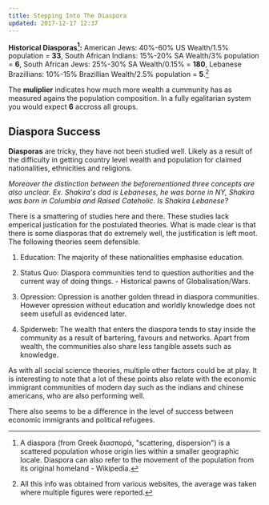 ```yaml
---
title: Stepping Into The Diaspora 
updated: 2017-12-17 12:37
---
```


**Historical Diasporas[^1]:** American Jews: 40%-60% US Wealth/1.5% population = **33**, South African Indians: 15%-20% SA Wealth/3% population = **6**, South African Jews: 25%-30% SA Wealth/0.15% = **180**, Lebanese Brazillians: 10%-15% Brazillian Wealth/2.5% population = **5**.[^2]

The **muliplier** indicates how much more wealth a cummunity has as measured agains the population composition. In a fully egalitarian system you would expect **6** accross all groups. 

## Diaspora Success   

**Diasporas** are tricky, they have not been studied well. Likely as a result of the difficulty in getting country level wealth and population for claimed nationalities, ethnicities and religions. 

*Moreover the distinction between the beforementioned three concepts are also unclear. Ex. Shakira's dad is Lebaneses, he was borne in NY, Shakira was born in Columbia and Raised Cateholic. Is Shakira Lebanese?* 

There is a smattering of studies here and there. These studies lack emperical justication for the postulated theories.  What is made  clear is that there is some diasporas that do extremely well, the justification is left moot. The following theories seem defensible. 

1. Education:
  The majority of these nationalities emphasise education.
  
2. Status Quo:
  Diaspora communities tend to question authorities and the current way of doing things. - Historical pawns of Globalisation/Wars. 
  
3. Opression:
  Opression is another golden thread in diaspora communities. However opression without education and worldly knowledge does not seem usefull as evidenced later. 
  
3. Spiderweb:
  The wealth that enters the diaspora tends to stay inside the community as a result of bartering, favours and networks. Apart from wealth, the communities also share less tangible assets such as knowledge.  

As with all social science theories, multiple other factors could be at play. It is interesting to note that a lot of these points also relate with the economic immigrant communities of modern day such as the indians and chinese americans, who are also performing well.

There also seems to be a difference in the level of success between economic immigrants and political refugees. 


<div class="divider"></div>

[^1]: A diaspora (from Greek διασπορά, "scattering, dispersion") is a scattered population whose origin lies within a smaller geographic locale. Diaspora can also refer to the movement of the population from its original homeland - Wikipedia. 
[^2]: All this info was obtained from various websites, the average was taken where multiple figures were reported. 

